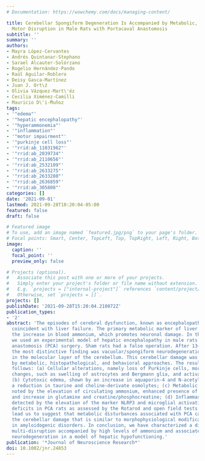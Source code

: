 ```yaml
---
# Documentation: https://wowchemy.com/docs/managing-content/

title: Cerebellar Spongiform Degeneration Is Accompanied by Metabolic, Cellular, and
  Motor Disruption in Male Rats with Portacaval Anastomosis
subtitle: ''
summary: ''
authors:
- Mayra López-Cervantes
- Andrés Quintanar-Stephano
- Sarael Alcauter-Solórzano
- Rogelio Hernández-Pando
- Raúl Aguilar-Roblero
- Deisy Gasca-Martínez
- Juan J. Ort\ź
- Olivia Vázquez-Mart\'éz
- Cecilia Ximénez-Camilli
- Mauricio D\'i-́Muñoz
tags:
- '"edema"'
- '"hepatic encephalopathy"'
- '"hyperammonemia"'
- '"inflammation"'
- '"motor impairment"'
- '"purkinje cell loss"'
- '"rrid:ab_11031962"'
- '"rrid:ab_2039734"'
- '"rrid:ab_2110656"'
- '"rrid:ab_2532109"'
- '"rrid:ab_2633275"'
- '"rrid:ab_2633280"'
- '"rrid:ab_2636859"'
- '"rrid:ab_305808"'
categories: []
date: '2021-09-01'
lastmod: 2021-09-28T10:20:04-05:00
featured: false
draft: false

# Featured image
# To use, add an image named `featured.jpg/png` to your page's folder.
# Focal points: Smart, Center, TopLeft, Top, TopRight, Left, Right, BottomLeft, Bottom, BottomRight.
image:
  caption: ''
  focal_point: ''
  preview_only: false

# Projects (optional).
#   Associate this post with one or more of your projects.
#   Simply enter your project's folder or file name without extension.
#   E.g. `projects = ["internal-project"]` references `content/project/deep-learning/index.md`.
#   Otherwise, set `projects = []`.
projects: []
publishDate: '2021-09-28T15:20:04.210072Z'
publication_types:
- '2'
abstract: 'The episodes of cerebral dysfunction, known as encephalopathy, are usually
  coincident with liver failure. The primary metabolic marker of liver diseases is
  the increase in blood ammonium, which promotes neuronal damage. In the present project,
  we used an experimental model of hepatic encephalopathy in male rats by portacaval
  anastomosis (PCA) surgery. Sham rats had a false operation. After 13~weeks of surgery,
  the most distinctive finding was vacuolar/spongiform neurodegeneration exclusively
  in the molecular layer of the cerebellum. This cerebellar damage was further characterized
  by metabolic, histopathological, and behavioral approaches. The results were as
  follows: (a) Cellular alterations, namely loss of Purkinje cells, morphological
  changes, such as swelling of astrocytes and Bergmann glia, and activation of microglia;
  (b) Cytotoxic edema, shown by an increase in aquaporin-4 and N-acetylaspartate and
  a reduction in taurine and choline-derivate osmolytes; (c) Metabolic adjustments,
  noted by the elevation of circulating ammonium, enhanced presence of glutamine synthetase,
  and increase in glutamine and creatine/phosphocreatine; (d) Inflammasome activation,
  detected by the elevation of the marker NLRP3 and microglial activation; (e) Locomotor
  deficits in PCA rats as assessed by the Rotarod and open field tests. These results
  lead us to suggest that metabolic disturbances associated with PCA can generate
  the cerebellar damage that is similar to morphophysiological modifications observed
  in amyloidogenic disorders. In conclusion, we have characterized a distinctive cerebellar
  multi-disruption accompanied by high levels of ammonium and associated with spongiform
  neurodegeneration in a model of hepatic hypofunctioning.'
publication: '*Journal of Neuroscience Research*'
doi: 10.1002/jnr.24853
---
```

